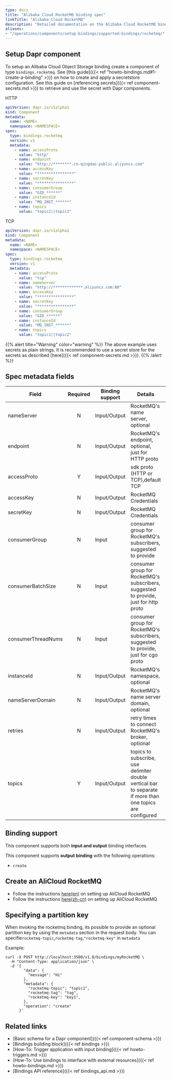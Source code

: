 ```yaml
---
type: docs
title: "Alibaba Cloud RocketMQ binding spec"
linkTitle: "Alibaba Cloud RocketMQ"
description: "Detailed documentation on the Alibaba Cloud RocketMQ binding component"
aliases:
- "/operations/components/setup-bindings/supported-bindings/rocketmq/"
---
```


## Setup Dapr component
To setup an Alibaba Cloud Object Storage binding create a component of type `bindings.rocketmq`. See [this guide]({{< ref "howto-bindings.md#1-create-a-binding" >}}) on how to create and apply a secretstore configuration. See this guide on [referencing secrets]({{< ref component-secrets.md >}}) to retrieve and use the secret with Dapr components.

HTTP
```yaml
apiVersion: dapr.io/v1alpha1
kind: Component
metadata:
  name: <NAME>
  namespace: <NAMESPACE>
spec:
  type: bindings.rocketmq
  version: v1
  metadata:
    - name: accessProto
      value: "http"
    - name: endpoint
      value: "http://********.cn-qingdao-public.aliyuncs.com"
    - name: accessKey
      value: "****************"
    - name: secretKey
      value: "****************"
    - name: consumerGroup
      value: "GID_******"
    - name: instanceId
      value: "MQ_INST_******"
    - name: topics
      value: "topic1||topic2"
```

TCP
```yaml
apiVersion: dapr.io/v1alpha1
kind: Component
metadata:
  name: <NAME>
  namespace: <NAMESPACE>
spec:
  type: bindings.rocketmq
  version: v1
  metadata:
    - name: accessProto
      value: "tcp"
    - name: nameServer
      value: "http://*************.aliyuncs.com:80"
    - name: accessKey
      value: "****************"
    - name: secretKey
      value: "****************"
    - name: consumerGroup
      value: "GID_******"
    - name: instanceId
      value: "MQ_INST_******"
    - name: topics
      value: "topic1||topic2"
```
{{% alert title="Warning" color="warning" %}}
The above example uses secrets as plain strings. It is recommended to use a secret store for the secrets as described [here]({{< ref component-secrets.md >}}).
{{% /alert %}}
## Spec metadata fields
| Field              | Required | Binding support | Details | Example |
|--------------------|:--------:|--------|--------|---------|
| nameServer                | N        | Input/Output |RocketMQ's name server, optional| `"http://*************.aliyuncs.com:80"`
| endpoint                | N        | Input/Output |RocketMQ's endpoint, optional, just for HTTP proto | `"http://********.cn-qingdao-public.aliyuncs.com"`
| accessProto                | Y        | Input/Output |sdk proto (HTTP or TCP),default TCP| `"tcp"`
| accessKey                | N        | Input/Output |RocketMQ Credentials| `"****************"`
| secretKey                | N        | Input/Output |RocketMQ Credentials | `"****************"`
| consumerGroup                | N        | Input |consumer group for RocketMQ's subscribers, suggested to provide | `"GID_******"`
| consumerBatchSize                | N        | Input |consumer group for RocketMQ's subscribers, suggested to provide, just for http proto | `1024`
| consumerThreadNums                | N        | Input |consumer group for RocketMQ's subscribers, suggested to provide, just for cgo proto | `20`
| instanceId                | N       | Input/Output |RocketMQ's namespace, optional | `"MQ_INST_******"`
| nameServerDomain                | N        | Input/Output |RocketMQ's name server domain, optional| `"http://*************.aliyuncs.com"`
| retries                | N        | Input/Output |retry times to connect RocketMQ's broker, optional | `0`
| topics                | Y        | Input/Output | topics to subscribe, use delimiter double vertical bar to separate if more than one topics are configured | `"topic1"`

## Binding support

This component supports both **input and output** binding interfaces.

This component supports **output binding** with the following operations:
- `create`

## Create an AliCloud RocketMQ
- Follow the instructions [here(en)](https://www.alibabacloud.com/help/doc-detail/200153.htm) on setting up AliCloud RocketMQ
- Follow the instructions [here(zh-cn)](https://help.aliyun.com/document_detail/200153.html) on setting up AliCloud RocketMQ

## Specifying a partition key

When invoking the rocketmq binding, its possible to provide an optional partition key by using the `metadata` section in the request body.
You can specifie`rocketmq-topic`,`rocketmq-tag`,`"rocketmq-key"` in `metadata`

Example:

```shell
curl -X POST http://localhost:3500/v1.0/bindings/myRocketMQ \
  -H "Content-Type: application/json" \
  -d '{
        "data": {
          "message": "Hi"
        },
        "metadata": {
          "rocketmq-topic": "topic1",
          "rocketmq-tag": "tag",
          "rocketmq-key": "key1",
        },
        "operation": "create"
      }'
```

## Related links

- [Basic schema for a Dapr component]({{< ref component-schema >}})
- [Bindings building block]({{< ref bindings >}})
- [How-To: Trigger application with input binding]({{< ref howto-triggers.md >}})
- [How-To: Use bindings to interface with external resources]({{< ref howto-bindings.md >}})
- [Bindings API reference]({{< ref bindings_api.md >}})
